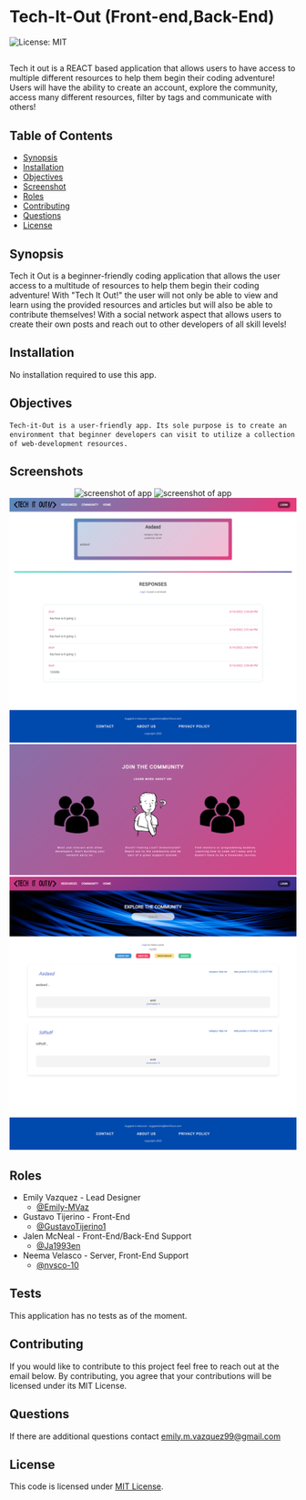 # Tech-It-Out (Front-end,Back-End)
![License: MIT](https://img.shields.io/badge/License-MIT-yellow.svg) 

##
Tech it out is a REACT based application that  allows users to have access to multiple different resources to help them begin their coding adventure! Users will have the ability to create an account, explore the community, access many different resources, filter by tags and communicate with others!

## Table of Contents

- [Synopsis](#synopsis) 
- [Installation](#installation) 
- [Objectives](#objectives)
- [Screenshot](#screenshot)
- [Roles](#roles)
- [Contributing](#contributing)
- [Questions](#questions)
- [License](#license)

## Synopsis

Tech it Out is a beginner-friendly coding application that allows the user access to a multitude of resources to help them begin their coding adventure! With "Tech It Out!" the user will not only be able to view and learn using the provided resources and articles but will also be able to contribute themselves! With a social network aspect that allows users to create their own posts and reach out to other developers of all skill levels!


## Installation

No installation required to use this app.

## Objectives 
```
Tech-it-Out is a user-friendly app. Its sole purpose is to create an environment that beginner developers can visit to utilize a collection of web-development resources.
```

## Screenshots

<p align="center">
    <img src="./assets/tech-it-out-screenshot.png" alt="screenshot of app"/>
    <img src="./assets/resources2.png" alt="screenshot of app"/>
    <img src="./assets/resources3.png" alt="screenshot of app"/>
    <img src="./assets/community.PNG" alt="screenshot of app"/>
    <img src="./assets/community2.PNG" alt="screenshot of app"/>
    <!-- <img src="./assets/resources2.png" alt="screenshot of app"/> -->
</p>

## Roles
* Emily Vazquez - Lead Designer
    - [@Emily-MVaz](https://github.com/Emily-MVaz)
* Gustavo Tijerino - Front-End
    - [@GustavoTijerino1](https://github.com/GustavoTijerino1)
* Jalen McNeal - Front-End/Back-End Support
    - [@Ja1993en](https://github.com/Ja1993en)
* Neema Velasco - Server, Front-End Support
    - [@nvsco-10](https://github.com/nvsco-10)

## Tests
This application has no tests as of the moment.

## Contributing 
If you would like to contribute to this project feel free to reach out at the email below. By contributing, you agree that your contributions will be licensed under its MIT License. 

## Questions 

If there are additional questions contact emily.m.vazquez99@gmail.com

## License
This code is licensed under [MIT License](https://mit-license.org/).


